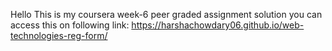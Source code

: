 Hello
This is my coursera week-6 peer graded assignment solution
you can access this on following link:
https://harshachowdary06.github.io/web-technologies-reg-form/
